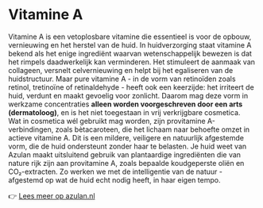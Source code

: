# Vitamine A

Vitamine A is een vetoplosbare vitamine die essentieel is voor de opbouw, vernieuwing en het herstel van de huid. In huidverzorging staat vitamine A bekend als het enige ingrediënt waarvan wetenschappelijk bewezen is dat het rimpels daadwerkelijk kan verminderen. Het stimuleert de aanmaak van collageen, versnelt celvernieuwing en helpt bij het egaliseren van de huidstructuur.
Maar pure vitamine A - in de vorm van retinoïden zoals retinol, tretinoïne of retinaldehyde - heeft ook een keerzijde: het irriteert de huid, verdunt en maakt gevoelig voor zonlicht. Daarom mag deze vorm in werkzame concentraties <strong>alleen worden voorgeschreven door een arts (dermatoloog)</strong>, en is het niet toegestaan in vrij verkrijgbare cosmetica.
<br>
Wat in cosmetica wél gebruikt mag worden, zijn provitamine A-verbindingen, zoals bètacaroteen, die het lichaam naar behoefte omzet in actieve vitamine A. Dit is een mildere, veiligere en natuurlijk afgestemde vorm, die de huid ondersteunt zonder haar te belasten. Je huid weet van&nbsp;
<br>
Azulan maakt uitsluitend gebruik van plantaardige ingrediënten die van nature rijk zijn aan provitamine A, zoals bepaalde koudgeperste oliën en CO₂-extracten. Zo werken we met de intelligentie van de natuur - afgestemd op wat de huid echt nodig heeft, in haar eigen tempo.

👉 [Lees meer op azulan.nl](https://azulan.nl/atlas/vitamine-a)